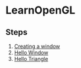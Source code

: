 # LearnOpenGL

## Steps
1. [Creating a window](https://learnopengl.com/Getting-started/Creating-a-window)
2. [Hello Window](https://learnopengl.com/Getting-started/Hello-Window)
3. [Hello Triangle](https://learnopengl.com/Getting-started/Hello-Triangle)